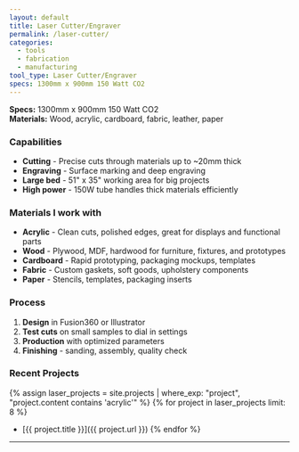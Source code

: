 ```yaml
---
layout: default
title: Laser Cutter/Engraver
permalink: /laser-cutter/
categories:
  - tools
  - fabrication
  - manufacturing
tool_type: Laser Cutter/Engraver
specs: 1300mm x 900mm 150 Watt CO2
---
```


**Specs:** 1300mm x 900mm 150 Watt CO2  
**Materials:** Wood, acrylic, cardboard, fabric, leather, paper

### Capabilities

- **Cutting** - Precise cuts through materials up to ~20mm thick
- **Engraving** - Surface marking and deep engraving
- **Large bed** - 51" x 35" working area for big projects
- **High power** - 150W tube handles thick materials efficiently

### Materials I work with

- **Acrylic** - Clean cuts, polished edges, great for displays and functional parts
- **Wood** - Plywood, MDF, hardwood for furniture, fixtures, and prototypes  
- **Cardboard** - Rapid prototyping, packaging mockups, templates
- **Fabric** - Custom gaskets, soft goods, upholstery components
- **Paper** - Stencils, templates, packaging inserts

### Process

1. **Design** in Fusion360 or Illustrator
2. **Test cuts** on small samples to dial in settings
3. **Production** with optimized parameters
4. **Finishing** - sanding, assembly, quality check

### Recent Projects

{% assign laser_projects = site.projects | where_exp: "project", "project.content contains 'acrylic'" %}
{% for project in laser_projects limit: 8 %}
- [{{ project.title }}]({{ project.url }})
{% endfor %}

---